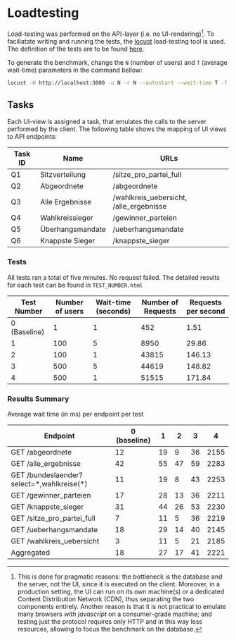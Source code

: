 # Loadtesting
Load-testing was performed on the API-layer (i.e. no UI-rendering)[^1]. To
faciliatate writing and running the tests, the [locust](https://locust.io/)
load-testing tool is used. The definition of the tests are to be found [here](load-tester.py).

To generate the benchmark, change the `N` (number of users) and `T` (average
wait-time) parameters in the command bellow:
``` sh
locust -H http://localhost:3000 -u N -r N --autostart --wait-time T -f load-tester.py
```

## Tasks
Each UI-view is assigned a task, that emulates the calls to the server performed
by the client. The following table shows the mapping of UI views to API
endpoints:

| Task ID | Name             | URLs                                    |
|---------|------------------|-----------------------------------------|
| Q1      | Sitzverteilung   | /sitze_pro_partei_full                  |
| Q2      | Abgeordnete      | /abgeordnete                            |
| Q3      | Alle Ergebnisse  | /wahlkreis_uebersicht, /alle_ergebnisse |
| Q4      | Wahlkreissieger  | /gewinner_parteien                      |
| Q5      | Überhangsmandate | /ueberhangsmandate                      |
| Q6      | Knappste Sieger  | /knappste_sieger                        |

### Tests
All tests ran a total of five minutes. No request failed. The detailed results
for each test can be found in `TEST_NUMBER.html`

| Test Number  | Number of users | Wait-time (seconds) | Number of Requests | Requests per second |
|--------------|-----------------|---------------------|--------------------|---------------------|
| 0 (Baseline) | 1               | 1                   | 452                | 1.51                |
| 1            | 100             | 5                   | 8950               | 29.86               |
| 2            | 100             | 1                   | 43815              | 146.13              |
| 3            | 500             | 5                   | 44619              | 148.82              |
| 4            | 500             | 1                   | 51515              | 171.84              |

### Results Summary
Average wait time (in ms) per endpoint per test

| Endpoint                                    | 0 (baseline) | 1  | 2  | 3  | 4    |
|---------------------------------------------|--------------|----|----|----|------|
| GET /abgeordnete                            | 12           | 19 | 9  | 36 | 2155 |
| GET /alle_ergebnisse                        | 42           | 55 | 47 | 59 | 2283 |
| GET /bundeslaender?select=\*,wahlkreise(\*) | 11           | 19 | 8  | 43 | 2253 |
| GET /gewinner_parteien                      | 17           | 28 | 13 | 36 | 2211 |
| GET /knappste_sieger                        | 31           | 44 | 26 | 53 | 2230 |
| GET /sitze_pro_partei_full                  | 7            | 11 | 5  | 36 | 2219 |
| GET /ueberhangsmandate                      | 18           | 29 | 14 | 40 | 2145 |
| GET /wahlkreis_uebersicht                   | 3            | 11 | 5  | 21 | 2185 |
| Aggregated                                  | 18           | 27 | 17 | 41 | 2221 |


[^1]: This is done for pragmatic reasons: the bottleneck is the database and the
    server, not the UI, since it is executed on the client. Moreover, in a
    production setting, the UI can run on its own machine(s) or a dedicated
    Content Distribution Network (CDN), thus separating the two components
    entirely. Another reason is that it is not practical to emulate many
    browsers *with javascript* on a consumer-grade machine; and testing just the
    protocol requires only HTTP and in this way less resources, allowing to focus
    the benchmark on the database.
